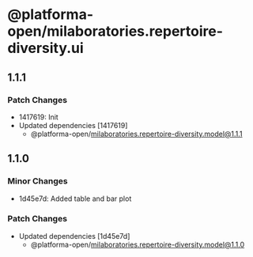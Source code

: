# @platforma-open/milaboratories.repertoire-diversity.ui

## 1.1.1

### Patch Changes

- 1417619: Init
- Updated dependencies [1417619]
  - @platforma-open/milaboratories.repertoire-diversity.model@1.1.1

## 1.1.0

### Minor Changes

- 1d45e7d: Added table and bar plot

### Patch Changes

- Updated dependencies [1d45e7d]
  - @platforma-open/milaboratories.repertoire-diversity.model@1.1.0
